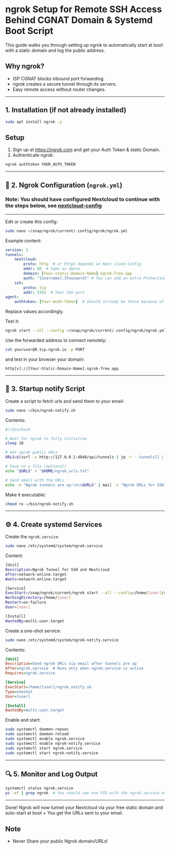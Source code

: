 
# ngrok Setup for Remote SSH Access Behind CGNAT Domain & Systemd Boot Script

This guide walks you through setting up ngrok to automatically start at boot with a static domain and log the public address.

## Why ngrok?

- ISP CGNAT blocks inbound port forwarding.
- ngrok creates a secure tunnel through its servers.
- Easy remote access without router changes.
---

## 1. Installation (if not already installed)

```bash
sudo apt install ngrok -y
```
## Setup

1. Sign up at https://ngrok.com and get your Auth Token & static Domain.
2. Authenticate ngrok:

```bash
ngrok authtoken YOUR_AUTH_TOKEN
```

---

## 📁 2. Ngrok Configuration (`ngrok.yml`)
### Note: You should have configured Nextcloud to continue with the steps below, see [nextcloud-config](nextcloud.md)        
         
---

Edit or create this config:

```bash
sudo nano ~/snap/ngrok/current/.config/ngrok/ngrok.yml
```

Example content:

```yaml
version: 3
tunnels:
    nextcloud:
        proto: http  # or https depends on Next cloud Config
        addr: 80  # Same as above
        domain: [Your-static-Domain-Name].ngrok-free.app
        auth: "[Username]:[Password]" # You can add an extra Protection Layer redirecting to an login screen before allowing passage
    ssh:
        proto: tcp
        addr: 5555  # Your SSH port
agent:
    authtoken: [Your-Auth-Token]  # Should already be there because of previous step
```

Replace values accordingly.

Test it:

```bash
ngrok start --all --config ~/snap/ngrok/current/.config/ngrok/ngrok.yml
```
Use the forwarded address to connect remotely:
```bash
ssh youruser@0.tcp.ngrok.io -p PORT
```
and test in your browser your domain:  

```
http[s]://[Your-Static-Domain-Name].ngrok-free.app
```
---

## 📜 3. Startup notify Script

Create a script to fetch urls and send them to your email:

```bash
sudo nano ~/bin/ngrok-notify.sh
```

Contents:

```bash
#!/bin/bash

# Wait for ngrok to fully initialize
sleep 10

# Get ngrok public URLs
URLS=$(curl -s http://127.0.0.1:4040/api/tunnels | jq -r '.tunnels[] | .public_url')

# Save to a file (optional)
echo "$URLS" > "$HOME/ngrok_urls.txt"

# Send email with the URLs
echo -e "Ngrok tunnels are up:\n\n$URLS" | mail -s "Ngrok URLs for SSH & Nextcloud" [your@email.com]

```

Make it executable:

```bash
chmod +x ~/bin/ngrok-notify.sh
```

---

## ⚙️ 4. Create systemd  Services

Create the `ngrok.service`:
```bash
sudo nano /etc/systemd/system/ngrok.service
```
Content:
```bash
[Unit]
Description=Ngrok Tunnel for SSH and Nextcloud
After=network-online.target
Wants=network-online.target

[Service]
ExecStart=/snap/ngrok/current/ngrok start --all --config=/home/[user]/snap/ngrok/current/.config/ngrok/ngrok.yml
WorkingDirectory=/home/[user]
Restart=on-failure
User=[user]

[Install]
WantedBy=multi-user.target

```
Create a one-shot service:

```bash
sudo nano /etc/systemd/system/ngrok-notify.service
```

Contents:

```ini
[Unit]
Description=Send ngrok URLs via email after tunnels are up
After=ngrok.service  # Runs only when ngrok.service is active 
Requires=ngrok.service

[Service]
ExecStart=/home/[user]/ngrok_notify.sh
Type=oneshot
User=[user]

[Install]
WantedBy=multi-user.target

```

Enable and start:

```bash
sudo systemctl daemon-reexec
sudo systemctl daemon-reload
sudo systemctl enable ngrok.service
sudo systemctl enable ngrok-notify.service
sudo systemctl start ngrok.service
sudo systemctl start ngrok-notify.service
```

---

## 🔍 5. Monitor and Log Output

```bash
systemctl status ngrok.service
ps -ef | grep ngrok  # You should see one PID with the ngrok.service execution path
```

---
Done! Ngrok will now tunnel your Nextcloud via your free static domain and auto-start at boot + You get the URLs sent to your email.
## Note
- Never Share your public Ngrok domain/URLs!
